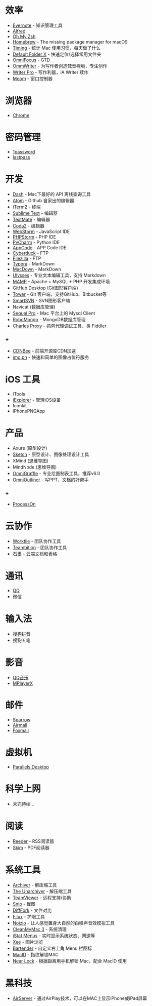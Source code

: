 # 效率

* [Evernote](https://evernote.com) - 知识管理工具
* [Alfred](https://www.alfredapp.com)
* [Oh My Zsh](https://github.com/robbyrussell/oh-my-zsh)
* [Homebrew](http://brew.sh) - The missing package manager for macOS
* [Timing](http://timingapp.com) - 统计 Mac 使用习惯，每天做了什么
* [Default Folder X](http://www.stclairsoft.com/DefaultFolderX/) - 快速定位/选择常用文件夹
* [OmniFocus](https://www.omnigroup.com/omnifocus/) - GTD
* [OmmWriter](http://www.ommwriter.com) - 为写作者创造梵音禅境，专注创作
* [Writer Pro](https://ia.net/writer/) - 写作利器，iA Writer 续作
* [Moom](https://manytricks.com/moom/) - 窗口控制器

# 浏览器

* [Chrome](https://www.google.com/chrome/)

# 密码管理

* [1password](https://1password.com/features/)
* [lastpass](https://lastpass.com)

# 开发

* [Dash](https://kapeli.com/dash) - Mac下最好的 API 离线查询工具
* [Atom](https://atom.io) - Github 自家出的编辑器
* [iTerm2](https://www.iterm2.com) - 终端
* [Sublime Text](https://www.sublimetext.com) - 编辑器
* [TextMate](http://macromates.com) - 编辑器
* [Coda2](http://www.panic.com/coda/) - 编辑器
* [WebStorm](https://www.jetbrains.com/webstorm/) - JavaScript IDE
* [PHPStorm](https://www.jetbrains.com/phpstorm/) - PHP IDE
* [PyCharm](https://www.jetbrains.com/pycharm/) - Python IDE
* [AppCode](https://www.jetbrains.com/objc/) - APP Code IDE
* [Cyberduck](https://cyberduck.io) - FTP
* [Filezilla](https://filezilla-project.org) - FTP
* [Typora](https://typora.io) - MarkDown
* [MacDown](http://macdown.uranusjr.com) - MarkDown
* [Ulysses](https://ulyssesapp.com) - 专业文本编辑工具，支持 Markdown
* [MAMP](https://www.mamp.info) - Apache + MySQL + PHP 开发集成环境
* GitHub Desktop (Git图形客户端)
* [Tower](https://www.git-tower.com) - Git 客户端，支持GitHub、Bitbucket等
* [SmartSVN](http://www.smartsvn.com) - SVN图形客户端
* Navicat (数据库管理)
* [Sequel Pro](http://www.sequelpro.com) - Mac 平台上的 Mysql Client
* [RoboMongo](https://robomongo.org) - MongoDB数据库管理
* [Charles Proxy](https://www.charlesproxy.com) - 抓包代理调试工具、类 Fiddler


### +

* [CDNBee](https://cdnbee.com) - 前端开源库CDN加速
* [img.ph](https://img.ph) - 快速和简单的图像占位符服务

# iOS 工具

* iTools
* [iExplorer](https://www.macroplant.com/iexplorer/) - 管理iOS设备
* Iconkit
* iPhonePNGApp


# 产品

* Axure (原型设计)
* [Sketch](https://www.sketchapp.com) - 原型设计、图像处理设计工具
* XMind (思维导图)
* MindNode (思维导图)
* [OmniGraffle](https://www.omnigroup.com/omnigraffle) - 专业绘图制表工具，推荐v6.0
* [OmniOutliner](https://www.omnigroup.com/omnioutliner) - 写PPT、文档的好帮手

### +

* [ProcessOn](http://processon.com)

# 云协作

* [Worktile](https://worktile.com) - 团队协作工具
* [Teambition](https://www.teambition.com) - 团队协作工具
* [石墨](https://shimo.im) - 云端文档和表格

# 通讯

* [QQ](http://im.qq.com/macqq/)
* 微信

# 输入法

* [搜狗拼音](http://pinyin.sogou.com/mac/)
* 搜狗五笔

# 影音

* [QQ音乐](http://y.qq.com/download/mac.html)
* [MPlayerX](http://mplayerx.org)

# 邮件

* [Sparrow](http://www.sparrowmailapp.com)
* [Airmail](http://airmailapp.com)
* [Foxmail](http://www.foxmail.com)

# 虚拟机

* [Parallels Desktop](http://www.parallels.com)

# 科学上网

* 未完待续...

# 阅读

* [Reeder](http://reederapp.com/mac/) - RSS阅读器
* [Skim](https://sourceforge.net/projects/skim-app/) - PDF阅读器

# 系统工具

* [Archiver](http://archiverapp.com) - 解压缩工具
* [The Unarchiver](https://itunes.apple.com/cn/app/the-unarchiver/id425424353?mt=12) - 解压缩工具
* [TeamViewer](https://www.teamviewer.com) - 远程支持/协助
* [Snip](http://snip.qq.com) - 截图
* [DiffFork](http://www.dotfork.com/difffork/) - 文件对比
* [F.lux](https://justgetflux.com) - 护眼工具
* [Noizio](http://noiz.io) - 让人感觉置身大自然的白噪声音效模拟工具
* [CleanMyMac 3](http://macpaw.com/cleanmymac) - 系统清理
* [iStat Menus](https://bjango.com/mac/istatmenus/) - 实时显示系统状态、网速等
* [Xee](http://xee.c3.cx) - 图片浏览
* [Bartender](https://www.macbartender.com) - 自定义右上角 Menu 栏图标
* [MacID](https://macid.co) - 指纹解锁MAC
* [Near Lock](http://nearlock.me) - 根据距离用手机解锁 Mac，配合 MacID 使用

# 黑科技

* [AirServer](http://www.airserver.com) - 通过AirPlay技术，可以在MAC上显示iPhone或iPad屏幕
